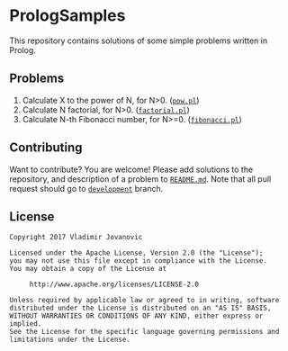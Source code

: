 # PrologSamples

This repository contains solutions of some simple problems written in Prolog.

Problems
-------
1. Calculate X to the power of N, for N>0. ([`pow.pl`](https://github.com/vlad1m1r990/PrologSamples/blob/master/pow.pl))
2. Calculate N factorial, for N>0. ([`factorial.pl`](https://github.com/vlad1m1r990/PrologSamples/blob/master/factorial.pl))
3. Calculate N-th Fibonacci number, for N>=0. ([`fibonacci.pl`](https://github.com/vlad1m1r990/PrologSamples/blob/master/fibonacci.pl))

Contributing
-------

Want to contribute? You are welcome! 
Please add solutions to the repository, and description of a problem to [`README.md`](https://github.com/vlad1m1r990/PrologSamples/blob/master/README.md).
Note that all pull request should go to [`development`](https://github.com/vlad1m1r990/PrologSamples/tree/development) branch.

License
-------

    Copyright 2017 Vladimir Jovanovic

    Licensed under the Apache License, Version 2.0 (the "License");
    you may not use this file except in compliance with the License.
    You may obtain a copy of the License at

         http://www.apache.org/licenses/LICENSE-2.0

    Unless required by applicable law or agreed to in writing, software
    distributed under the License is distributed on an "AS IS" BASIS,
    WITHOUT WARRANTIES OR CONDITIONS OF ANY KIND, either express or implied.
    See the License for the specific language governing permissions and
    limitations under the License.